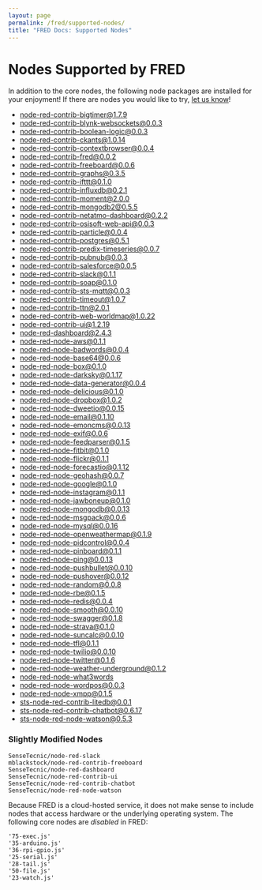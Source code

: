 ```yaml
---
layout: page
permalink: /fred/supported-nodes/
title: "FRED Docs: Supported Nodes"
---
```


# Nodes Supported by FRED

In addition to the core nodes, the following node packages are installed for your enjoyment!  If there are nodes you would like to try, [let us know](mailto:info@sensetecnic.com)!

- [node-red-contrib-bigtimer@1.7.9](https://www.npmjs.com/package/node-red-contrib-bigtimer)
- [node-red-contrib-blynk-websockets@0.0.3](https://www.npmjs.com/package/node-red-contrib-blynk-websockets)
- [node-red-contrib-boolean-logic@0.0.3](https://www.npmjs.com/package/node-red-contrib-boolean-logic)
- [node-red-contrib-ckants@1.0.14](https://www.npmjs.com/package/node-red-contrib-ckants)
- [node-red-contrib-contextbrowser@0.0.4](https://github.com/sbarwe/node-red-contrib-contextbrowser)
- [node-red-contrib-fred@0.0.2](https://www.npmjs.com/package/node-red-contrib-fred)
- [node-red-contrib-freeboard@0.0.6](https://www.npmjs.com/package/node-red-contrib-freeboard)
- [node-red-contrib-graphs@0.3.5](https://www.npmjs.com/package/node-red-contrib-graphs)
- [node-red-contrib-ifttt@0.1.0](https://www.npmjs.com/package/node-red-contrib-ifttt)
- [node-red-contrib-influxdb@0.2.1](https://www.npmjs.com/package/node-red-contrib-influxdb)
- [node-red-contrib-moment@2.0.0](https://www.npmjs.com/package/node-red-contrib-moment)
- [node-red-contrib-mongodb2@0.5.5](https://www.npmjs.com/package/node-red-contrib-mongodb2)
- [node-red-contrib-netatmo-dashboard@0.2.2](https://www.npmjs.com/package/node-red-contrib-netatmo-dashboard)
- [node-red-contrib-osisoft-web-api@0.0.3](https://www.npmjs.com/package/node-red-contrib-osisoft-web-api)
- [node-red-contrib-particle@0.0.4](https://www.npmjs.com/package/node-red-contrib-particle)
- [node-red-contrib-postgres@0.5.1](https://www.npmjs.com/package/node-red-contrib-postgres)
- [node-red-contrib-predix-timeseries@0.0.7](https://www.npmjs.com/package/node-red-contrib-predix-timeseries)
- [node-red-contrib-pubnub@0.0.3](https://www.npmjs.com/package/node-red-contrib-pubnub)
- [node-red-contrib-salesforce@0.0.5](https://www.npmjs.com/package/node-red-contrib-salesforce)
- [node-red-contrib-slack@0.1.1](https://www.npmjs.com/package/node-red-contrib-slack)
- [node-red-contrib-soap@0.1.0](https://www.npmjs.com/package/node-red-contrib-soap)
- [node-red-contrib-sts-mqtt@0.0.3](https://www.npmjs.com/package/node-red-contrib-sts-mqtt)
- [node-red-contrib-timeout@1.0.7](https://www.npmjs.com/package/node-red-contrib-timeout)
- [node-red-contrib-ttn@2.0.1](https://www.npmjs.com/package/node-red-contrib-ttn)
- [node-red-contrib-web-worldmap@1.0.22](https://www.npmjs.com/package/node-red-contrib-web-worldmap)
- [node-red-contrib-ui@1.2.19](https://www.npmjs.com/package/node-red-contrib-ui)
- [node-red-dashboard@2.4.3](https://www.npmjs.com/package/node-red-dashboard)
- [node-red-node-aws@0.1.1](https://www.npmjs.com/package/node-red-node-aws)
- [node-red-node-badwords@0.0.4](https://www.npmjs.com/package/node-red-node-badwords)
- [node-red-node-base64@0.0.6](https://github.com/node-red/node-red-nodes.git) 
- [node-red-node-box@0.1.0](https://www.npmjs.com/package/node-red-node-box)
- [node-red-node-darksky@0.1.17](https://www.npmjs.com/package/node-red-node-darksky)
- [node-red-node-data-generator@0.0.4](https://github.com/node-red/node-red-nodes.git) 
- [node-red-node-delicious@0.1.0](https://www.npmjs.com/package/node-red-node-delicious)
- [node-red-node-dropbox@1.0.2](https://www.npmjs.com/package/node-red-node-dropbox)
- [node-red-node-dweetio@0.0.15](https://www.npmjs.com/package/node-red-node-dweetio)
- [node-red-node-email@0.1.10](https://www.npmjs.com/package/node-red-node-email)
- [node-red-node-emoncms@0.0.13](https://github.com/node-red/node-red-nodes.git)
- [node-red-node-exif@0.0.6](https://github.com/node-red/node-red-nodes.git)
- [node-red-node-feedparser@0.1.5](https://www.npmjs.com/package/node-red-node-feedparser)
- [node-red-node-fitbit@0.1.0](https://www.npmjs.com/package/node-red-node-fitbit)
- [node-red-node-flickr@0.1.1](https://www.npmjs.com/package/node-red-node-flickr)
- [node-red-node-forecastio@0.1.12](https://www.npmjs.com/package/node-red-node-forecastio)
- [node-red-node-geohash@0.0.7](https://github.com/node-red/node-red-nodes.git)
- [node-red-node-google@0.1.0](https://www.npmjs.com/package/node-red-node-google)
- [node-red-node-instagram@0.1.1](https://www.npmjs.com/package/node-red-node-instagram)
- [node-red-node-jawboneup@0.1.0](https://www.npmjs.com/package/node-red-node-jawboneup)
- [node-red-node-mongodb@0.0.13](https://www.npmjs.com/package/node-red-node-mongodb)
- [node-red-node-msgpack@0.0.6](https://github.com/node-red/node-red-nodes.git)
- [node-red-node-mysql@0.0.16](https://www.npmjs.com/package/node-red-node-mysql)
- [node-red-node-openweathermap@0.1.9](https://www.npmjs.com/package/node-red-node-openweathermap)
- [node-red-node-pidcontrol@0.0.4](https://www.npmjs.com/package/node-red-node-pidcontrol)
- [node-red-node-pinboard@0.1.1](https://www.npmjs.com/package/node-red-node-pinboard)
- [node-red-node-ping@0.0.13](https://www.npmjs.com/package/node-red-node-ping)
- [node-red-node-pushbullet@0.0.10](https://www.npmjs.com/package/node-red-node-pushbullet)
- [node-red-node-pushover@0.0.12](https://www.npmjs.com/package/node-red-node-pushover)
- [node-red-node-random@0.0.8](https://www.npmjs.com/package/node-red-node-random)
- [node-red-node-rbe@0.1.5](https://www.npmjs.com/package/node-red-node-rbe)
- [node-red-node-redis@0.0.4](https://github.com/node-red/node-red-nodes.git)
- [node-red-node-smooth@0.0.10](https://www.npmjs.com/package/node-red-node-smooth)
- [node-red-node-swagger@0.1.8](https://github.com/node-red/node-red-node-swagger)
- [node-red-node-strava@0.1.0](https://www.npmjs.com/package/node-red-node-strava)
- [node-red-node-suncalc@0.0.10](https://www.npmjs.com/package/node-red-node-suncalc)
- [node-red-node-tfl@0.1.1](https://www.npmjs.com/package/node-red-node-tfl)
- [node-red-node-twilio@0.0.10](https://www.npmjs.com/package/node-red-node-twilio)
- [node-red-node-twitter@0.1.6](https://www.npmjs.com/package/node-red-node-twitter)
- [node-red-node-weather-underground@0.1.2](https://www.npmjs.com/package/node-red-node-weather-underground)
- [node-red-node-what3words](https://github.com/node-red/node-red-nodes.git)
- [node-red-node-wordpos@0.0.3](https://www.npmjs.com/package/node-red-node-wordpos)
- [node-red-node-xmpp@0.1.5](https://www.npmjs.com/package/node-red-node-xmpp)
- [sts-node-red-contrib-litedb@0.0.1](https://github.com/sensetecnic/sts-node-red-contrib-litedb)
- [sts-node-red-contrib-chatbot@0.6.17](https://github.com/SenseTecnic/node-red-contrib-chatbot)
- [sts-node-red-node-watson@0.5.3](https://github.com/SenseTecnic/node-red-node-watson)


### Slightly Modified Nodes
    SenseTecnic/node-red-slack
    mblackstock/node-red-contrib-freeboard
    SenseTecnic/node-red-dashboard
    SenseTecnic/node-red-contrib-ui
    SenseTecnic/node-red-contrib-chatbot
    SenseTecnic/node-red-node-watson


Because FRED is a cloud-hosted service, it does not make sense to include nodes that access hardware or the underlying operating system.  The following core nodes are *disabled* in FRED:

    '75-exec.js'
    '35-arduino.js'
    '36-rpi-gpio.js'
    '25-serial.js'
    '28-tail.js'
    '50-file.js'
    '23-watch.js'
